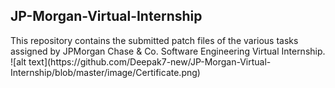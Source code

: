 <h2> JP-Morgan-Virtual-Internship</h2>
This repository contains the submitted patch files of the various tasks assigned by JPMorgan Chase & Co. Software Engineering Virtual Internship.
![alt text](https://github.com/Deepak7-new/JP-Morgan-Virtual-Internship/blob/master/image/Certificate.png)
